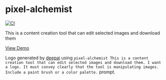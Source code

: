 # pixel-alchemist

[![CI](https://github.com/{username}/pixel-alchemist/actions/workflows/ci.yml/badge.svg)](https://github.com/{username}/pixel-alchemist/actions/workflows/ci.yml)

This is a content creation tool that can edit selected images and download them

[View Demo](https://pixel-alchemist.moshensky.com)

Logo generated by [deepai](https://deepai.org/machine-learning-model/text2img) using `pixel-alchemist This is a content creation tool that can edit selected images and download them. I want a logo. It must convey clearly that the tool is manipulating images. Include a paint brush or a color palette.` prompt.
